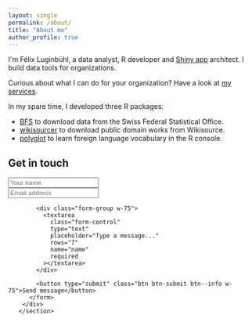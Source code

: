 ```yaml
---
layout: single
permalink: /about/
title: "About me"
author_profile: true
---
```


I'm Félix Luginbühl, a data analyst, R developer and [Shiny app](https://shiny.rstudio.com/) architect. I build data tools for organizations.

Curious about what I can do for your organization? Have a look at [my services](https://felixluginbuhl.com).

In my spare time, I developed three R packages:

- [BFS](https://felixluginbuhl.com/BFS) to download data from the Swiss Federal Statistical Office.
- [wikisourcer](https://felixluginbuhl.com/wikisourcer) to download public domain works from Wikisource.
- [polyglot](https://felixluginbuhl.com/polyglot) to learn foreign language vocabulary in the R console.

## Get in touch

 <section class="resume-section bg-white text-center" id="contact"> 
        <div>
          <form
            class="contact-form d-flex flex-column align-items-center"
            action="https://formspree.io/felix.luginbuhl@protonmail.ch"
            method="POST"
          >
            <div class="form-group w-75">
              <input
                type="name"
                class="form-control"
                placeholder="Your name"
                name="name"
                required
              />
            </div>
            <div class="form-group w-75">
              <input
                type="email"
                class="form-control"
                placeholder="Email address"
                name="name"
                required
              />
            </div>

            <div class="form-group w-75">
              <textarea
                class="form-control"
                type="text"
                placeholder="Type a message..."
                rows="7"
                name="name"
                required
              ></textarea>
            </div>

            <button type="submit" class="btn btn-submit btn--info w-75">Send message</button>
          </form> 
        </div>
       </section> 
       
